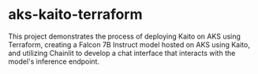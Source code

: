 # aks-kaito-terraform
This project demonstrates the process of deploying Kaito on AKS using Terraform, creating a Falcon 7B Instruct model hosted on AKS using Kaito, and utilizing Chainlit to develop a chat interface that interacts with the model's inference endpoint.
